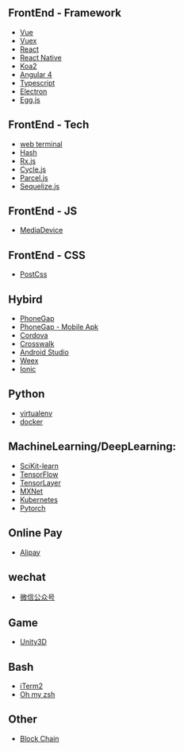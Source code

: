 ## FrontEnd - Framework
- [Vue](https://cn.vuejs.org/)
- [Vuex](https://vuex.vuejs.org/zh-cn/state.html)
- [React]()
- [React Native]()
- [Koa2]()
- [Angular 4]()
- [Typescript]()
- [Electron]()
- [Egg.js](http://eggjs.org/zh-cn/intro/)

## FrontEnd - Tech
- [web terminal]()
- [Hash]()
- [Rx.js]()
- [Cycle.js]()
- [Parcel.js]()
- [Sequelize.js]()

## FrontEnd - JS
- [MediaDevice](https://developer.mozilla.org/en-US/docs/Web/API/MediaDevices)

## FrontEnd - CSS
- [PostCss]()

## Hybird
- [PhoneGap](http://docs.phonegap.com/getting-started/)
- [PhoneGap - Mobile Apk](https://github.com/phonegap/phonegap-app-developer/tree/master/resources/release)
- [Cordova](http://cordova.axuer.com/)
- [Crosswalk](https://crosswalk-project.org/documentation/cordova.html)
- [Android Studio]()
- [Weex]()
- [Ionic](https://ionicframework.com/)

## Python
- [virtualenv](https://virtualenv.pypa.io/en/stable/)
- [docker](https://www.docker.com/)

## MachineLearning/DeepLearning:
- [SciKit-learn](http://scikit-learn.org/stable/)
- [TensorFlow](http://wiki.jikexueyuan.com/project/tensorflow-zh/)
- [TensorLayer](http://tensorlayercn.readthedocs.io/zh/latest/)
- [MXNet](http://mxnet.incubator.apache.org/)
- [Kubernetes](https://www.kubernetes.org.cn/k8s)
- [Pytorch](http://pytorch.org/)

## Online Pay
- [Alipay](https://docs.open.alipay.com/200/)

## wechat
- [微信公众号](https://mp.weixin.qq.com/wiki?t=resource/res_main&id=mp1445241432)

## Game
- [Unity3D](https://unity3d.com/)

## Bash
- [iTerm2]()
- [Oh my zsh]()

## Other
- [Block Chain]()
